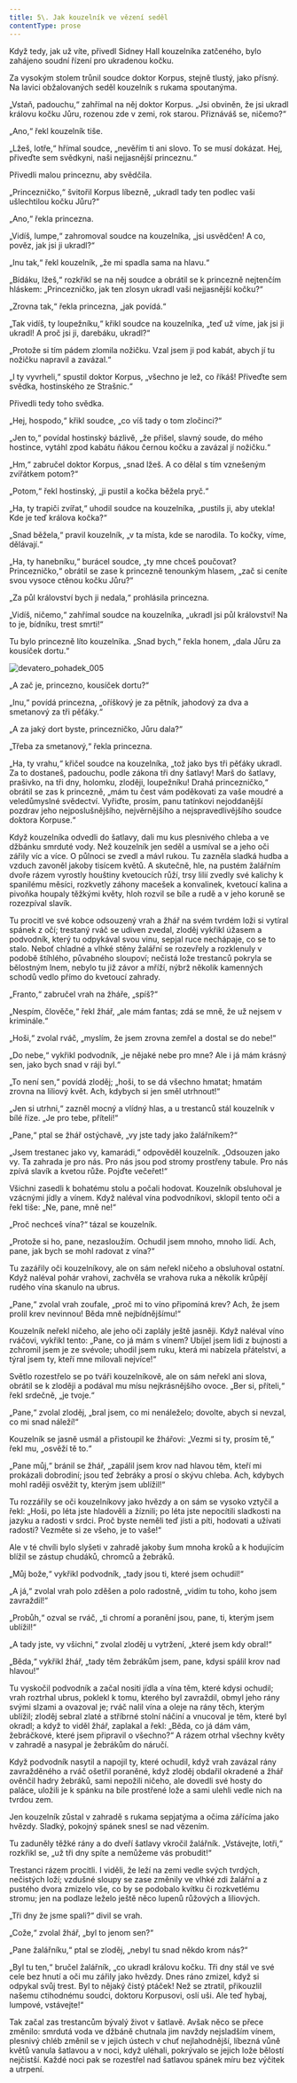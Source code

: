```yaml
---
title: 5\. Jak kouzelník ve vězení seděl
contentType: prose
---
```


<section>

Když tedy, jak už víte, přivedl Sidney Hall kouzelníka zatčeného, bylo zahájeno soudní řízení pro ukradenou kočku.

</section>

<section>

Za vysokým stolem trůnil soudce doktor Korpus, stejně tlustý, jako přísný. Na lavici obžalovaných seděl kouzelník s rukama spoutanýma.

„Vstaň, padouchu,“ zahřímal na něj doktor Korpus. „Jsi obviněn, že jsi ukradl královu kočku Jůru, rozenou zde v zemi, rok starou. Přiznáváš se, ničemo?“

„Ano,“ řekl kouzelník tiše.

„Lžeš, lotře,“ hřímal soudce, „nevěřím ti ani slovo. To se musí dokázat. Hej, přiveďte sem svědkyni, naši nejjasnější princeznu.“

Přivedli malou princeznu, aby svědčila.

„Princezničko,“ švitořil Korpus líbezně, „ukradl tady ten podlec vaši ušlechtilou kočku Jůru?“

„Ano,“ řekla princezna.

„Vidíš, lumpe,“ zahromoval soudce na kouzelníka, „jsi usvědčen! A co, pověz, jak jsi ji ukradl?“

„Inu tak,“ řekl kouzelník, „že mi spadla sama na hlavu.“

„Bídáku, lžeš,“ rozkřikl se na něj soudce a obrátil se k princezně nejtenčím hláskem: „Princezničko, jak ten zlosyn ukradl vaši nejjasnější kočku?“

„Zrovna tak,“ řekla princezna, „jak povídá.“

„Tak vidíš, ty loupežníku,“ křikl soudce na kouzelníka, „teď už víme, jak jsi ji ukradl! A proč jsi ji, darebáku, ukradl?“

„Protože si tím pádem zlomila nožičku. Vzal jsem ji pod kabát, abych jí tu nožičku napravil a zavázal.“

„I ty vyvrheli,“ spustil doktor Korpus, „všechno je lež, co říkáš! Přiveďte sem svědka, hostinského ze Strašnic.“

Přivedli tedy toho svědka.

„Hej, hospodo,“ křikl soudce, „co víš tady o tom zločinci?“

„Jen to,“ povídal hostinský bázlivě, „že přišel, slavný soude, do mého hostince, vytáhl zpod kabátu ňákou černou kočku a zavázal jí nožičku.“

„Hm,“ zabručel doktor Korpus, „snad lžeš. A co dělal s tím vznešeným zvířátkem potom?“

„Potom,“ řekl hostinský, „ji pustil a kočka běžela pryč.“

„Ha, ty trapiči zvířat,“ uhodil soudce na kouzelníka, „pustils ji, aby utekla! Kde je teď králova kočka?“

„Snad běžela,“ pravil kouzelník, „v ta místa, kde se narodila. To kočky, víme, dělávají.“

„Ha, ty hanebníku,“ burácel soudce, „ty mne chceš poučovat? Princezničko,“ obrátil se zase k princezně tenounkým hlasem, „zač si ceníte svou vysoce ctěnou kočku Jůru?“

„Za půl království bych ji nedala,“ prohlásila princezna.

„Vidíš, ničemo,“ zahřímal soudce na kouzelníka, „ukradl jsi půl království! Na to je, bídníku, trest smrti!“

Tu bylo princezně líto kouzelníka. „Snad bych,“ řekla honem, „dala Jůru za kousíček dortu.“

</section>


<section>

![devatero_pohadek_005](./resources/devatero_pohadek_005.jpg)

</section>

<section>

„A zač je, princezno, kousíček dortu?“

„Inu,“ povídá princezna, „oříškový je za pětník, jahodový za dva a smetanový za tři pěťáky.“

„A za jaký dort byste, princezničko, Jůru dala?“

„Třeba za smetanový,“ řekla princezna.

„Ha, ty vrahu,“ křičel soudce na kouzelníka, „tož jako bys tři pěťáky ukradl. Za to dostaneš, padouchu, podle zákona tři dny šatlavy! Marš do šatlavy, prašivko, na tři dny, holomku, zloději, loupežníku! Drahá princezničko,“ obrátil se zas k princezně, „mám tu čest vám poděkovati za vaše moudré a veledůmyslné svědectví. Vyřiďte, prosím, panu tatínkovi nejoddanější pozdrav jeho nejposlušnějšího, nejvěrnějšího a nejspravedlivějšího soudce doktora Korpuse.“

Když kouzelníka odvedli do šatlavy, dali mu kus plesnivého chleba a ve džbánku smrduté vody. Než kouzelník jen seděl a usmíval se a jeho oči zářily víc a více. O půlnoci se zvedl a mávl rukou. Tu zazněla sladká hudba a vzduch zavoněl jakoby tisícem květů. A skutečně, hle, na pustém žalářním dvoře rázem vyrostly houštiny kvetoucích růží, trsy lilií zvedly své kalichy k spanilému měsíci, rozkvetly záhony macešek a konvalinek, kvetoucí kalina a pivoňka houpaly těžkými květy, hloh rozvil se bíle a rudě a v jeho koruně se rozezpíval slavík.

Tu procitl ve své kobce odsouzený vrah a žhář na svém tvrdém loži si vytíral spánek z očí; trestaný rváč se udiven zvedal, zloděj vykřikl úžasem a podvodník, který tu odpykával svou vinu, sepjal ruce nechápaje, co se to stalo. Neboť chladné a vlhké stěny žalářní se rozevřely a rozklenuly v podobě štíhlého, půvabného sloupoví; nečistá lože trestanců pokryla se bělostným lnem, nebylo tu již závor a mříží, nýbrž několik kamenných schodů vedlo přímo do kvetoucí zahrady.

„Franto,“ zabručel vrah na žháře, „spíš?“

„Nespím, člověče,“ řekl žhář, „ale mám fantas; zdá se mně, že už nejsem v kriminále.“

„Hoši,“ zvolal rváč, „myslím, že jsem zrovna zemřel a dostal se do nebe!“

„Do nebe,“ vykřikl podvodník, „je nějaké nebe pro mne? Ale i já mám krásný sen, jako bych snad v ráji byl.“

„To není sen,“ povídá zloděj; „hoši, to se dá všechno hmatat; hmatám zrovna na liliový květ. Ach, kdybych si jen směl utrhnout!“

„Jen si utrhni,“ zazněl mocný a vlídný hlas, a u trestanců stál kouzelník v bílé říze. „Je pro tebe, příteli!“

„Pane,“ ptal se žhář ostýchavě, „vy jste tady jako žalářníkem?“

„Jsem trestanec jako vy, kamarádi,“ odpověděl kouzelník. „Odsouzen jako vy. Ta zahrada je pro nás. Pro nás jsou pod stromy prostřeny tabule. Pro nás zpívá slavík a kvetou růže. Pojďte večeřet!“

Všichni zasedli k bohatému stolu a počali hodovat. Kouzelník obsluhoval je vzácnými jídly a vínem. Když naléval vína podvodníkovi, sklopil tento oči a řekl tiše: „Ne, pane, mně ne!“

„Proč nechceš vína?“ tázal se kouzelník.

„Protože si ho, pane, nezasloužím. Ochudil jsem mnoho, mnoho lidí. Ach, pane, jak bych se mohl radovat z vína?“

Tu zazářily oči kouzelníkovy, ale on sám neřekl ničeho a obsluhoval ostatní. Když naléval pohár vrahovi, zachvěla se vrahova ruka a několik krůpějí rudého vína skanulo na ubrus.

„Pane,“ zvolal vrah zoufale, „proč mi to víno připomíná krev? Ach, že jsem prolil krev nevinnou! Běda mně nejbídnějšímu!“

Kouzelník neřekl ničeho, ale jeho oči zaplály ještě jasněji. Když naléval víno rváčovi, vykřikl tento: „Pane, co já mám s vínem? Ubíjel jsem lidi z bujnosti a zchromil jsem je ze svévole; uhodil jsem ruku, která mi nabízela přátelství, a týral jsem ty, kteří mne milovali nejvíce!“

Světlo rozestřelo se po tváři kouzelníkově, ale on sám neřekl ani slova, obrátil se k zloději a podával mu mísu nejkrásnějšího ovoce. „Ber si, příteli,“ řekl srdečně, „je tvoje.“

„Pane,“ zvolal zloděj, „bral jsem, co mi nenáleželo; dovolte, abych si nevzal, co mi snad náleží!“

Kouzelník se jasně usmál a přistoupil ke žhářovi: „Vezmi si ty, prosím tě,“ řekl mu, „osvěží tě to.“

„Pane můj,“ bránil se žhář, „zapálil jsem krov nad hlavou těm, kteří mi prokázali dobrodiní; jsou teď žebráky a prosí o skývu chleba. Ach, kdybych mohl raději osvěžit ty, kterým jsem ublížil!“

Tu rozzářily se oči kouzelníkovy jako hvězdy a on sám se vysoko vztyčil a řekl: „Hoši, po léta jste hladověli a žíznili; po léta jste nepocítili sladkosti na jazyku a radosti v srdci. Proč byste neměli teď jísti a píti, hodovati a užívati radosti? Vezměte si ze všeho, je to vaše!“

Ale v té chvíli bylo slyšeti v zahradě jakoby šum mnoha kroků a k hodujícím blížil se zástup chudáků, chromců a žebráků.

„Můj bože,“ vykřikl podvodník, „tady jsou ti, které jsem ochudil!“

„A já,“ zvolal vrah polo zděšen a polo radostně, „vidím tu toho, koho jsem zavraždil!“

„Probůh,“ ozval se rváč, „ti chromí a poranění jsou, pane, ti, kterým jsem ublížil!“

„A tady jste, vy všichni,“ zvolal zloděj u vytržení, „které jsem kdy obral!“

„Běda,“ vykřikl žhář, „tady těm žebrákům jsem, pane, kdysi spálil krov nad hlavou!“

Tu vyskočil podvodník a začal nositi jídla a vína těm, které kdysi ochudil; vrah roztrhal ubrus, poklekl k tomu, kterého byl zavraždil, obmyl jeho rány svými slzami a ovazoval je; rváč nalil vína a oleje na rány těch, kterým ublížil; zloděj sebral zlaté a stříbrné stolní náčiní a vnucoval je těm, které byl okradl; a když to viděl žhář, zaplakal a řekl: „Běda, co já dám vám, žebráčkové, které jsem připravil o všechno?“ A rázem otrhal všechny květy v zahradě a nasypal je žebrákům do náručí.

Když podvodník nasytil a napojil ty, které ochudil, když vrah zavázal rány zavražděného a rváč ošetřil poraněné, když zloděj obdařil okradené a žhář ověnčil hadry žebráků, sami nepožili ničeho, ale dovedli své hosty do paláce, uložili je k spánku na bíle prostřené lože a sami ulehli vedle nich na tvrdou zem.

Jen kouzelník zůstal v zahradě s rukama sepjatýma a očima zářícíma jako hvězdy. Sladký, pokojný spánek snesl se nad vězením.

Tu zaduněly těžké rány a do dveří šatlavy vkročil žalářník. „Vstávejte, lotři,“ rozkřikl se, „už tři dny spíte a nemůžeme vás probudit!“

Trestanci rázem procitli. I viděli, že leží na zemi vedle svých tvrdých, nečistých loží; vzdušné sloupy se zase změnily ve vlhké zdi žalářní a z pustého dvora zmizelo vše, co by se podobalo kvítku či rozkvetlému stromu; jen na podlaze leželo ještě něco lupenů růžových a liliových.

„Tři dny že jsme spali?“ divil se vrah.

„Cože,“ zvolal žhář, „byl to jenom sen?“

„Pane žalářníku,“ ptal se zloděj, „nebyl tu snad někdo krom nás?“

„Byl tu ten,“ bručel žalářník, „co ukradl královu kočku. Tři dny stál ve své cele bez hnutí a oči mu zářily jako hvězdy. Dnes ráno zmizel, když si odpykal svůj trest. Byl to nějaký čistý ptáček! Než se ztratil, přikouzlil našemu ctihodnému soudci, doktoru Korpusovi, oslí uši. Ale teď hybaj, lumpové, vstávejte!“

Tak začal zas trestancům bývalý život v šatlavě. Avšak něco se přece změnilo: smrdutá voda ve džbáně chutnala jim navždy nejsladším vínem, plesnivý chléb změnil se v jejich ústech v chuť nejlahodnější, líbezná vůně květů vanula šatlavou a v noci, když uléhali, pokrývalo se jejich lože bělostí nejčistší. Každé noci pak se rozestřel nad šatlavou spánek míru bez výčitek a utrpení.

</section>
